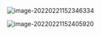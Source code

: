 ![image-20220221152346334](C:\Users\azhu.DCSW\AppData\Roaming\Typora\typora-user-images\image-20220221152346334.png)

![image-20220221152405920](C:\Users\azhu.DCSW\AppData\Roaming\Typora\typora-user-images\image-20220221152405920.png)